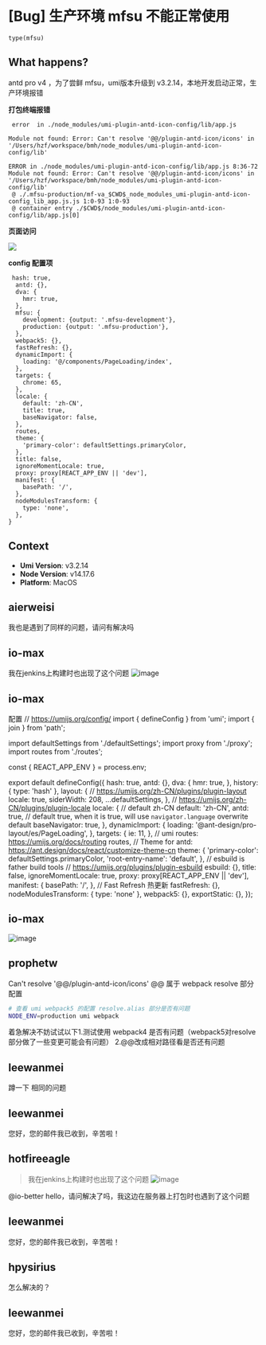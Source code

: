 # [Bug] 生产环境 mfsu 不能正常使用

`type(mfsu)`

## What happens?

antd pro v4 ，为了尝鲜 mfsu，umi版本升级到 v3.2.14，本地开发启动正常，生产环境报错

**打包终端报错**

```
 error  in ./node_modules/umi-plugin-antd-icon-config/lib/app.js

Module not found: Error: Can't resolve '@@/plugin-antd-icon/icons' in '/Users/hzf/workspace/bmh/node_modules/umi-plugin-antd-icon-config/lib'

ERROR in ./node_modules/umi-plugin-antd-icon-config/lib/app.js 8:36-72
Module not found: Error: Can't resolve '@@/plugin-antd-icon/icons' in '/Users/hzf/workspace/bmh/node_modules/umi-plugin-antd-icon-config/lib'
 @ ./.mfsu-production/mf-va_$CWD$_node_modules_umi-plugin-antd-icon-config_lib_app.js.js 1:0-93 1:0-93
 @ container entry ./$CWD$/node_modules/umi-plugin-antd-icon-config/lib/app.js[0]
```

**页面访问**

![](https://tva1.sinaimg.cn/large/008i3skNly1gy53a81q1sj30lu0fj77t.jpg)

**config 配置项**

```
 hash: true,
  antd: {},
  dva: {
    hmr: true,
  },
  mfsu: {
    development: {output: '.mfsu-development'},
    production: {output: '.mfsu-production'},
  },
  webpack5: {},
  fastRefresh: {},
  dynamicImport: {
    loading: '@/components/PageLoading/index',
  },
  targets: {
    chrome: 65,
  },
  locale: {
    default: 'zh-CN',
    title: true,
    baseNavigator: false,
  },
  routes,
  theme: {
    'primary-color': defaultSettings.primaryColor,
  },
  title: false,
  ignoreMomentLocale: true,
  proxy: proxy[REACT_APP_ENV || 'dev'],
  manifest: {
    basePath: '/',
  },
  nodeModulesTransform: {
    type: 'none',
  },
}
```

## Context

- **Umi Version**: v3.2.14
- **Node Version**: v14.17.6
- **Platform**: MacOS

## aierweisi

我也是遇到了同样的问题，请问有解决吗

## io-max

我在jenkins上构建时也出现了这个问题
![image](https://user-images.githubusercontent.com/49950459/151643078-77527e1e-353b-4324-924e-c9dd4a1b2554.png)

## io-max

配置
// https://umijs.org/config/
import { defineConfig } from 'umi';
import { join } from 'path';

import defaultSettings from './defaultSettings';
import proxy from './proxy';
import routes from './routes';

const { REACT_APP_ENV } = process.env;

export default defineConfig({
hash: true,
antd: {},
dva: {
hmr: true,
},
history: { type: 'hash' },
layout: {
// https://umijs.org/zh-CN/plugins/plugin-layout
locale: true,
siderWidth: 208,
...defaultSettings,
},
// https://umijs.org/zh-CN/plugins/plugin-locale
locale: {
// default zh-CN
default: 'zh-CN',
antd: true,
// default true, when it is true, will use `navigator.language` overwrite default
baseNavigator: true,
},
dynamicImport: {
loading: '@ant-design/pro-layout/es/PageLoading',
},
targets: {
ie: 11,
},
// umi routes: https://umijs.org/docs/routing
routes,
// Theme for antd: https://ant.design/docs/react/customize-theme-cn
theme: {
'primary-color': defaultSettings.primaryColor,
'root-entry-name': 'default',
},
// esbuild is father build tools
// https://umijs.org/plugins/plugin-esbuild
esbuild: {},
title: false,
ignoreMomentLocale: true,
proxy: proxy[REACT_APP_ENV || 'dev'],
manifest: {
basePath: '/',
},
// Fast Refresh 热更新
fastRefresh: {},
nodeModulesTransform: { type: 'none' },
webpack5: {},
exportStatic: {},
});

## io-max

![image](https://user-images.githubusercontent.com/49950459/151643105-cc1e4811-b856-42b0-9f4d-1e9ef6c4c309.png)

## prophetw

Can't resolve '@@/plugin-antd-icon/icons' @@ 属于 webpack resolve 部分配置

```bash
# 查看 umi webpack5 的配置 resolve.alias 部分是否有问题
NODE_ENV=production umi webpack
```

着急解决不妨试试以下1.测试使用 webpack4 是否有问题（webpack5对resolve部分做了一些变更可能会有问题）
2.@@改成相对路径看是否还有问题

## leewanmei

蹲一下 相同的问题

## leewanmei

您好，您的邮件我已收到，辛苦啦！

## hotfireeagle

> 我在jenkins上构建时也出现了这个问题 ![image](https://user-images.githubusercontent.com/49950459/151643078-77527e1e-353b-4324-924e-c9dd4a1b2554.png)

@io-better hello，请问解决了吗，我这边在服务器上打包时也遇到了这个问题

## leewanmei

您好，您的邮件我已收到，辛苦啦！

## hpysirius

怎么解决的？

## leewanmei

您好，您的邮件我已收到，辛苦啦！
